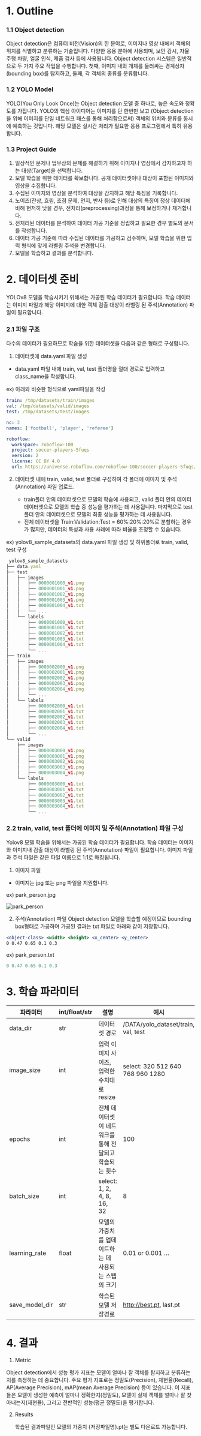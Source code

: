 # 1. Outline

### 1.1 Object detection

Object detection은 컴퓨터 비전(Vision)의 한 분야로, 이미지나 영상 내에서 객체의 위치를 식별하고 분류하는 기술입니다.
다양한 응용 분야에 사용되며, 보안 감시, 자율 주행 차량, 얼굴 인식, 제품 검사 등에 사용됩니다.
Object detection 시스템은 일반적으로 두 가지 주요 작업을 수행합니다.
첫째, 이미지 내의 개체를 둘러싸는 경계상자(bounding box)를 탐지하고, 둘째, 각 객체의 종류를 분류합니다.

### 1.2 YOLO Model

YOLO(You Only Look Once)는 Object detection 모델 중 하나로, 높은 속도와 정확도를 가집니다. YOLO의 핵심 아이디어는 이미지를 단 한번만 보고 (Object detection을 위해 이미지를 단일 네트워크 패스를 통해 처리함으로써) 객체의 위치와 분류를 동시에 예측하는 것입니다. 해당 모델은 실시간 처리가 필요한 응용 프로그램에서 특히 유용합니다.

### 1.3 Project Guide

1. 일상적인 문제나 업무상의 문제를 해결하기 위해 이미지나 영상에서 감지하고자 하는 대상(Target)을 선택합니다.
2. 모델 학습을 위한 데이터를 확보합니다. 공개 데이터셋이나 대상이 포함된 이미지와 영상을 수집합니다.
3. 수집된 이미지와 영상을 분석하여 대상을 감지하고 해당 특징을 기록합니다.
4. 노이즈(잔상, 흐림, 초점 문제, 먼지, 반사 등)로 인해 대상의 특징이 정상 데이터에 비해 현저히 낮을 경우, 전처리(preprocessing)과정을 통해 보정하거나 제거합니다.
5. 전처리된 데이터를 분석하여 데이터 가공 기준을 정립하고 필요한 경우 별도의 문서를 작성합니다.
6. 데이터 가공 기준에 따라 수집된 데이터를 가공하고 검수하며, 모델 학습을 위한 입력 형식에 맞게 라벨링 주석을 변경합니다.
7. 모델을 학습하고 결과를 분석합니다.

# 2. 데이터셋 준비

YOLOv8 모델을 학습시키기 위해서는 가공된 학습 데이터가 필요합니다.
학습 데이터는 이미지 파일과 해당 이미지에 대한 객체 검출 대상이 라벨링 된 주석(Annotation) 파일이 필요합니다.

### 2.1 파일 구조

다수의 데이터가 필요하므로 학습을 위한 데이터셋을 다음과 같은 형태로 구성합니다.

1. 데이터셋에 data.yaml 파일 생성

- data.yaml 파일 내에 train, val, test 폴더명을 절대 경로로 입력하고 class_name을 작성합니다.

ex) 아래와 비슷한 형식으로 yaml파일을 작성

```yaml
train: /tmp/datasets/train/images 
val: /tmp/datasets/valid/images
test: /tmp/datasets/test/images

nc: 3
names: ['football', 'player', 'referee']

roboflow:
  workspace: roboflow-100
  project: soccer-players-5fuqs
  version: 2
  license: CC BY 4.0
  url: https://universe.roboflow.com/roboflow-100/soccer-players-5fuqs/dataset/2
```

2. 데이터셋 내에 train, valid, test 폴더로 구성하여 각 폴더에 이미지 및 주석(Annotation) 파일 업로드.

   - train폴더 안의 데이터셋으로 모델의 학습에 사용되고, valid 폴더 안의 데이터 데이터셋으로 모델의 학습 중 성능을 평가하는 데 사용됩니다. 마지막으로 test 폴더 안의 데이터셋으로 모델의 최종 성능을 평가하는 데 사용됩니다.
   - 전체 데이터셋을 Train:Validation:Test = 60%:20%:20%로 분할하는 경우가 많지만, 데이터의 특성과 사용 사례에 따라 비율을 조정할 수 있습니다.

ex) yolov8_sample_datasets의 data.yaml 파일 생성 및 하위폴더로 train, valid, test 구성

```jsx
 yolov8_sample_datasets
├── data.yaml
├── test
│   ├── images
│   │   ├── 0000001000_v1.png
│   │   ├── 0000001001_v1.png
│   │   ├── 0000001002_v1.png
│   │   ├── 0000001003_v1.png
│   │   ├── 0000001004_v1.txt
│   │   └── ...
│   └── labels
│       ├── 0000001000_v1.txt
│       ├── 0000001001_v1.txt
│       ├── 0000001002_v1.txt
│       ├── 0000001003_v1.txt
│       ├── 0000001004_v1.txt
│       └── ...
├── train
│   ├── images
│   │   ├── 0000002000_v1.png
│   │   ├── 0000002001_v1.png
│   │   ├── 0000002002_v1.png
│   │   ├── 0000002003_v1.png
│   │   ├── 0000002004_v1.png
│   │   └── ...
│   └── labels
│       ├── 0000002000_v1.txt
│       ├── 0000002001_v1.txt
│       ├── 0000002002_v1.txt
│       ├── 0000002003_v1.txt
│       ├── 0000002004_v1.txt
│       └── ...
└── valid
    ├── images
    │   ├── 0000003000_v1.png
    │   ├── 0000003001_v1.png
    │   ├── 0000003002_v1.png
    │   ├── 0000003003_v1.png
    │   ├── 0000003004_v1.png
    └── labels
        ├── 0000003000_v1.txt
        ├── 0000003001_v1.txt
        ├── 0000003002_v1.txt
        ├── 0000003003_v1.txt
        ├── 0000003004_v1.txt
        └── ...

```

### 2.2 train, valid, test 폴더에 이미지 및 주석(Annotation) 파일 구성

Yolov8 모델 학습을 위해서는 가공된 학습 데이터가 필요합니다. 학습 데이터는 이미지와 이미지내 검출 대상이 라벨링 된 주석(Annotation) 파일이 필요합니다. 이미지 파일과 주석 파일은 같은 파일 이름으로 1:1로 매칭됩니다.

1. 이미지 파일

- 이미지는 jpg 또는 png 파일을 지원합니다.

ex) park_person.jpg

![park_person](https://raw.githubusercontent.com/xiilab/astrago-hub/master/YOLOv8/images/park_person.png)

2. 주석(Annotation) 파일
   Object detection 모델을 학습할 예정이므로 bounding box형태로 가공하며 가공된 결과는 txt 파일로 아래와 같이 저장합니다.

```jsx
<object-class> <width> <height> <x_center> <y_center> 
0 0.47 0.65 0.1 0.3
```

ex) park_person.txt

```jsx
0 0.47 0.65 0.1 0.3
```

# 3. 학습 파라미터


| 파라미터       | int/float/str | 설명                                                   | 예시                                |
| -------------- | ------------- | ------------------------------------------------------ | ----------------------------------- |
| data_dir       | str           | 데이터셋 경로                                          | /DATA/yolo_dataset/train, val, test |
| image_size     | int           | 입력 이미지 사이즈, 입력한 수치대로 resize             | select: 320 512 640 768 960 1280    |
| epochs         | int           | 전체 데이터셋이 네트워크를 통해 전달되고 학습되는 횟수 | 100                                 |
| batch_size     | int           | select: 1, 2, 4, 8, 16, 32                             | 8                                   |
| learning_rate  | float         | 모델의 가중치를 업데이트하는 데 사용되는 스텝의 크기   | 0.01 or 0.001 …                    |
| save_model_dir | str           | 학습된 모델 저장경로                                   | http://best.pt, last.pt             |

# 4. 결과

1. Metric

Object detection에서 성능 평가 지표는 모델이 얼마나 잘 객체를 탐지하고 분류하는지를 측정하는 데 중요합니다. 주요 평가 지표로는 정밀도(Precision), 재현율(Recall), AP(Average Precision), mAP(mean Average Precision) 등이 있습니다. 이 지표들은 모델이 생성한 예측이 얼마나 정확한지(정밀도), 모델이 실제 객체를 얼마나 잘 찾아내는지(재현율), 그리고 전반적인 성능(평균 정밀도)을 평가합니다.

2. Results

   학습된 결과파일인 모델의 가중치 {저장파일명}.pt는 별도 다운로드 가능합니다.
